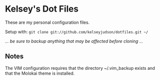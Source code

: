 Kelsey's Dot Files
==================

These are my personal configuration files.

Setup with: `git clone git://github.com/kelseyjudson/dotfiles.git ~/`

_... be sure to backup anything that may be affected before cloning ..._

Notes
-----

The VIM configuration requires that the directory ~/.vim\_backup exists and that the Molokai theme is installed.
